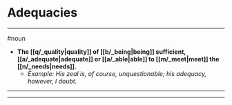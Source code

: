 # Adequacies
---
#noun
- **The [[q/_quality|quality]] of [[b/_being|being]] sufficient, [[a/_adequate|adequate]] or [[a/_able|able]] to [[m/_meet|meet]] the [[n/_needs|needs]].**
	- _Example: His zeal is, of course, unquestionable; his adequacy, however, I doubt._
---
---
